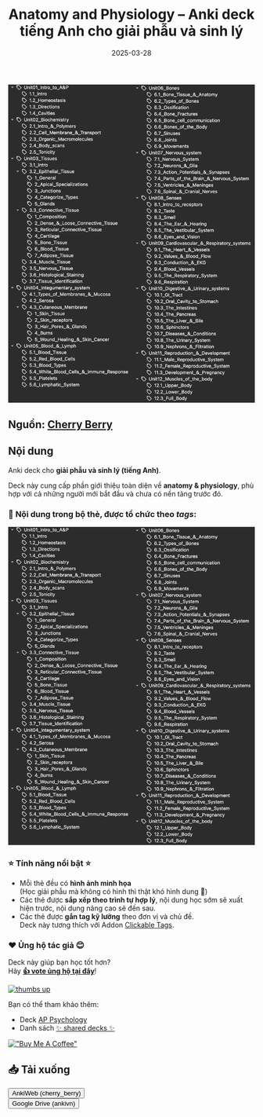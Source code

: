 ﻿---
title: Anatomy and Physiology – Anki deck tiếng Anh cho giải phẫu và sinh lý
slug: anatomy-and-physiology-deck-tieng-anh
date: 2025-03-28
description: Bộ thẻ Anki tiếng Anh cung cấp kiến thức toàn diện về giải phẫu và sinh lý, có hình ảnh minh họa và thứ tự hợp lý cho người mới bắt đầu.
category: 'Y Dược'
image: https://ankivn.com/images/2025-03-28-anatomy-and-physiology-deck-tieng-anh-1743171200363.webp
tags:
  - deck
  - medical
---

![](../../static/images/2025-03-28-anatomy-and-physiology-deck-tieng-anh-1743171200363.webp)

<!--truncate-->

## Nguồn: [Cherry Berry](https://ankiweb.net/shared/info/2099309714)

## Nội dung

Anki deck cho **giải phẫu và sinh lý (tiếng Anh)**.

Deck này cung cấp phần giới thiệu toàn diện về **anatomy & physiology**, phù hợp với cả những người mới bắt đầu và chưa có nền tảng trước đó.

### 📖 **Nội dung trong bộ thẻ**, được tổ chức theo _tags_:

![](../../static/images/2025-03-28-anatomy-and-physiology-deck-tieng-anh-1743171200363.webp)

### ⭐ Tính năng nổi bật ⭐

- Mỗi thẻ đều có **hình ảnh minh họa**  
  (Học giải phẫu mà không có hình thì thật khó hình dung 👀)
- Các thẻ được **sắp xếp theo trình tự hợp lý**, nội dung học sớm sẽ xuất hiện trước, nội dung nâng cao sẽ đến sau.
- Các thẻ được **gắn tag kỹ lưỡng** theo đơn vị và chủ đề.  
  Deck này tương thích với Addon [Clickable Tags](https://ankiweb.net/shared/info/1739176371).

### ❤️ Ủng hộ tác giả 😊

Deck này giúp bạn học tốt hơn?  
Hãy **[👍 vote ủng hộ tại đây](https://ankiweb.net/shared/review/2099309714)**!

[![thumbs up](https://i.ibb.co/jR0T49G/positive-rating-downsized.gif)](https://ankiweb.net/shared/review/2099309714)

Bạn có thể tham khảo thêm:

- Deck [AP Psychology](https://ankiweb.net/shared/info/1320299468)
- Danh sách [✨ shared decks ✨](https://tinyurl.com/cherrydecks)

[!["Buy Me A Coffee"](https://i.ibb.co/TRQnRyq/kofi-support.gif)](https://ko-fi.com/cherry_berry)

## 📥 Tải xuống

<div style={{display: 'flex', justifyContent: 'left', gap: '20px'}}> 
  <a href="https://ankiweb.net/shared/info/2099309714"> 
    <button class="buttonPrimary" type="button">AnkiWeb (cherry_berry)</button> 
  </a> 
</div>

<div style={{display: 'flex', justifyContent: 'left', gap: '20px'}}> <a href="https://drive.google.com/file/d/1wWRO_c-elWz-fqlA7PxMpGRMM8Z9F4_7/view?usp=sharing"> <button class="buttonPrimary" type="button">Google Drive (ankivn)</button> </a> </div>
